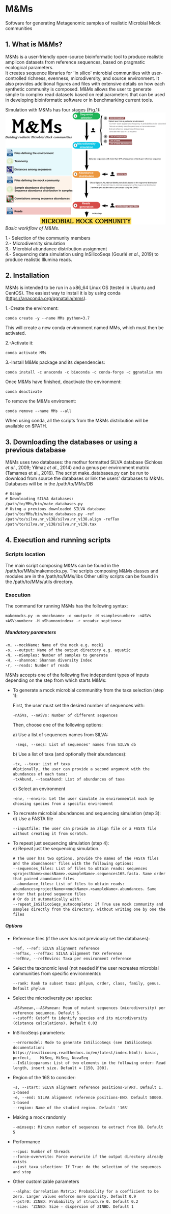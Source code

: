 # M&Ms
Software for generating Metagenomic samples of realistic Microbial Mock communities

## 1. What is M&Ms?  

M&Ms is a user-friendly open-source bioinformatic tool to produce realistic amplicon datasets from reference sequences, based on pragmatic ecological parameters.   
It creates sequence libraries for 'in silico' microbial communities with user-controlled richness, evenness, microdiversity, and source environment. It also provides additional figures and files with extensive details on how each synthetic community is composed.
M&Ms allows the user to generate simple to complex read datasets based on real parameters that can be used in developing bioinformatic software or in benchmarking current tools.  

Simulation with M&Ms has four stages (Fig.1):  
![](https://github.com/ggnatalia/MMs/blob/images/Figure_1.png)
*Basic workflow of M&Ms.*  

  1.- Selection of the community members  
  2.- Microdiversity simulation  
  3.- Microbial abundance distribution assignment    
  4.- Sequencing data simulation using InSilicoSeqs (Gourlé *et al*., 2019) to produce realistic Illumina reads.    

## 2. Installation

M&Ms is intended to be run in a x86_64 Linux OS (tested in Ubuntu and CentOS). The easiest way to install it is by using conda (https://anaconda.org/ggnatalia/mms).

  1.-Create the enviroment:
    
    conda create -y --name MMs python=3.7

  This will create a new conda environment named MMs, which must then be activated.

  2.-Activate it:
    
    conda activate MMs

  3.-Install M&Ms package and its dependencies:
    
    conda install -c anaconda -c bioconda -c conda-forge -c ggnatalia mms

  Once M&Ms have finished, deactivate the environment:
    
    conda deactivate

  To remove the M&Ms enviroment:
    
    conda remove --name MMs --all

When using conda, all the scripts from the M&Ms distribution will be available on $PATH.


## 3. Downloading the databases or using a previous database

M&Ms uses two databases: the mothur formatted SILVA database (Schloss *et al*., 2009; Yilmaz *et al*., 2014) and a genus per environment matrix (Tamames et al., 2016). The script make_databases.py can be run to download from source the databases or link the users' databases to M&Ms. 
Databases will be in the /path/to/MMs/DB
    
    # Usage
    # Downloading SILVA databases:
    /path/to/MMs/bin/make_databases.py
    # Using a previous downloaded SILVA database
    /path/to/MMs/bin/make_databases.py -ref /path/to/silva.nr_v138/silva.nr_v138.align -refTax /path/to/silva.nr_v138/silva.nr_v138.tax


 ## 4. Execution and running scripts

### Scripts location
The main script composing M&Ms can be found in the /path/to/MMs/makemocks.py. The scripts composing M&Ms classes and modules are in the /path/to/MMs/libs
Other utility scripts can be found in the /path/to/MMs/utils directory. 

### Execution
The command for running M&Ms has the following syntax:

    makemocks.py -m <mockname> -o <output> -N <samplesnumber> -nASVs <ASVsnumber> -H <Shannonindex> -r <reads> <options> 

##### Mandatory parameters
    
    -m, --mockName: Name of the mock e.g. mock1    
    -o, --output: Name of the output directory e.g. aquatic    
    -N, --nSamples: Number of samples to generate        
    -H, --shannon: Shannon diversity Index   
    -r, --reads: Number of reads
    
M&Ms accepts one of the following five independent types of inputs depending on the step from which starts M&Ms:

- To generate a mock microbial communitity from the taxa selection (step 1):

  First, the user must set the desired number of sequences with:
   
      -nASVs, --nASVs: Number of different sequences
    
  Then, choose one of the following options:

   a) Use a list of sequences names from SILVA: 
   
       -seqs, --seqs: List of sequences' names from SILVA db
   
   b) Use a list of taxa (and optionally their abundances):
   
      -tx, --taxa: List of taxa
      #Optionally, the user can provide a second argument with the abundances of each taxa:
      -txAbund, --taxaAbund: List of abundances of taxa
    
   c) Select an environment   

      -env, --enviro: Let the user simulate an environmental mock by choosing species from a specific environment

- To recreate microbial abundances and sequencing simulation (step 3):   
   d) Use a FASTA file  
    
      --inputfile: The user can provide an align file or a FASTA file without creating it from scratch.

- To repeat just sequencing simulation (step 4):   
   e) Repeat just the sequencing simulation.  
   
      # The user has two options, provide the names of the FASTA files and the abundances' files with the following options:
      --sequences_files: List of files to obtain reads: sequences <projectName><mockName>.<sampleName>.sequences16S.fasta. Same order that paired abundance files
      --abundance_files: List of files to obtain reads: abundances<projectName><mockName>.<sampleName>.abundances. Same order that paired sequence files
      # Or do it automatically with:
      --repeat_InSilicoSeqs_autocomplete: If True use mock community and samples directly from the directory, without writing one by one the files
   
##### Options

 - Reference files (if the user has not previously set the databases): 
      
       -ref, --ref: SILVA alignment reference
       -refTax, --refTax: SILVA alignment TAX reference    
       -refEnv, --refEnviro: Taxa per environment reference
 
 - Select the taxonomic level (not needed if the user recreates microbial communities from specific environments):
        
       --rank: Rank to subset taxa: phlyum, order, class, family, genus. Default phylum
 
 - Select the microdiversity per species:
 
       -ASVsmean,--ASVsmean: Mean of mutant sequences (microdiversity) per reference sequence. Default 5.
       --cutoff: Cutoff to identify species and its microdiversity (distance calculations). Default 0.03

 - InSilicoSeqs parameters:    

       --errormodel: Mode to generate InSilicoSeqs (see InSilicoSeqs documentation: https://insilicoseq.readthedocs.io/en/latest/index.html): basic, perfect,    MiSeq, HiSeq, NovaSeq
       --InSilicoparams: List of two elements in the following order: Read length, insert size. Default = [150, 200]. 
  
  - Region of the 16S to consider: 
    
        -s, --start: SILVA alignment reference positions-START. Default 1. 1-based
        -e, --end: SILVA alignment reference positions-END. Default 50000. 1-based
        --region: Name of the studied region. Default '16S'    
   
   - Making a mock randomly 
    
         --minseqs: Minimun number of sequences to extract from DB. Default 5
    
   - Performance
 
         --cpus: Number of threads
         --force-overwrite: Force overwrite if the output directory already exists
         --just_taxa_selection: If True: do the selection of the sequences and stop
    
   - Other customizable parameters
    
         --alpha: Correlation Matrix: Probability for a coefficient to be zero. Larger values enforce more sparsity. Default 0.9
         --pstr0: ZINBD: Probability of structure 0. Default 0.2
         --size: 'ZINBD: Size - dispersion of ZINBD. Default 1
